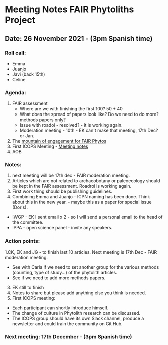 # Meeting Notes FAIR Phytoliths Project
## Date: 26 November 2021 - (3pm Spanish time)
### Roll call:
* Emma
* Juanjo
* Javi (back 15th)
* Celine

### Agenda:
1. FAIR assessment 
    * Where are we with finishing the first 100? 50 + 40
    * What does the spread of papers look like? Do we need to do more? methods papers only?
    * Issue with roadoi - resolved? - it is working again. 
    * Moderation meeting - 10th - EK can't make that meeting, 17th Dec? or Jan.
2. The [mountain of engagement for FAIR Phytos](https://docs.google.com/document/d/1OVWcurkf6H4ex8sxCJAHbgGslgEPUZP6Ieor0Ab6g-o/edit?usp=sharing)
3. First ICOPS Meeting - [Meeting notes](https://docs.google.com/document/d/1UOYMDRk8RFx4YyHTDs9Vmcxk8nxBkXdtBwF9ElVPOCs/edit?usp=sharing)
4. AOB


### Notes:

1. next meeting will be 17th dec - FAIR moderation meeting.
2. Articles which are not related to archaeobotany or paleoecology should be kept in the FAIR assessment. Roadroi is working again.
3. First work thing should be publishing guidelines. 
4. Combining Emma and Juanjo - ICPN naming has been done. Think about this in the new year. - maybe this as a paper for special issue (Doris). 
* IWGP - EK I sent email x 2 - so I will send a personal email to the head of the committee. 
* IPPA - open science panel - invite any speakers. 



### Action points:

1.CK, EK and JG - to finish last 10 articles. Next meeting is 17th Dec - FAIR moderation meeting. 
* See with Carla if we need to set another group for the various methods (counting, type of study...) of the phytolith articles.
* See if we need to add more methods papers.
3. EK still to finish
4. Notes to share but please add anything else you think is needed.
5. First ICOPS meeting:
 * Each participant can shortly introduce himself.
 * The change of culture in Phytolith research can be discussed.
 * The ICOPS group should have its own Slack channel, produce a newsletter and could train the community on Git Hub.
 


### Next meeting: 17th December - (3pm Spanish time)
